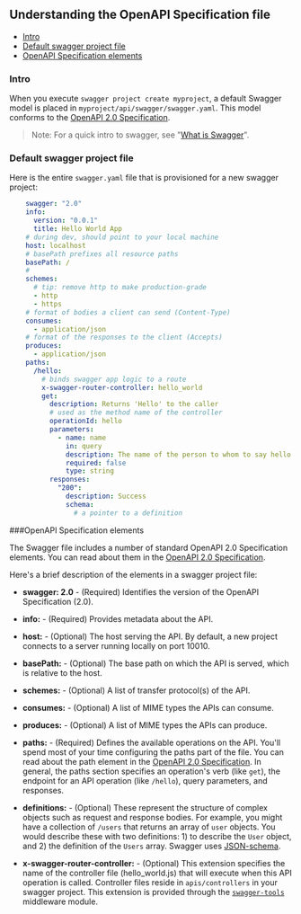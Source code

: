 ## <a name="understandingthespec"></a>Understanding the OpenAPI Specification file

* [Intro](#intro)
* [Default swagger project file](#default)
* [OpenAPI Specification elements](#reference)

### <a name="intro"></a>Intro

When you execute `swagger project create myproject`, a default Swagger model is placed in `myproject/api/swagger/swagger.yaml`. This model conforms to the [OpenAPI 2.0 Specification](https://github.com/OAI/OpenAPI-Specification/blob/master/versions/2.0.md). 

>Note: For a quick intro to swagger, see "[What is Swagger](./swagger-about.md)". 

### <a name="default"></a>Default swagger project file

Here is the entire `swagger.yaml` file that is provisioned for a new swagger project: 

```yaml
    swagger: "2.0"
    info:
      version: "0.0.1"
      title: Hello World App
    # during dev, should point to your local machine
    host: localhost
    # basePath prefixes all resource paths
    basePath: /
    #
    schemes:
      # tip: remove http to make production-grade
      - http
      - https
    # format of bodies a client can send (Content-Type)
    consumes:
      - application/json
    # format of the responses to the client (Accepts)
    produces:
      - application/json
    paths:
      /hello:
        # binds swagger app logic to a route
        x-swagger-router-controller: hello_world
        get:
          description: Returns 'Hello' to the caller
          # used as the method name of the controller
          operationId: hello
          parameters:
            - name: name
              in: query
              description: The name of the person to whom to say hello
              required: false
              type: string
          responses:
            "200":
              description: Success
              schema:
                # a pointer to a definition
```


###<a name="reference"></a>OpenAPI Specification elements

The Swagger file includes a number of standard OpenAPI 2.0 Specification elements. You can read about them in the [OpenAPI 2.0 Specification](https://github.com/OAI/OpenAPI-Specification/blob/master/versions/2.0.md). 

Here's a brief description of the elements in a swagger project file:

*  **swagger: 2.0** - (Required) Identifies the version of the OpenAPI Specification (2.0).

*  **info:** - (Required) Provides metadata about the API.

*  **host:** - (Optional) The host serving the API. By default, a new project connects to a server running locally on port 10010. 

*  **basePath:** - (Optional) The base path on which the API is served, which is relative to the host. 

*  **schemes:** - (Optional) A list of transfer protocol(s) of the API.

*  **consumes:** - (Optional) A list of MIME types the APIs can consume.

*  **produces:** - (Optional) A list of MIME types the APIs can produce.

*  **paths:** - (Required) Defines the available operations on the API. You'll spend most of your time configuring the paths part of the file. You can read about the path element in the [OpenAPI 2.0 Specification](https://github.com/OAI/OpenAPI-Specification/blob/master/versions/2.0.md). In general, the paths section specifies an operation's verb (like `get`), the endpoint for an API operation (like `/hello`), query parameters, and responses. 

* **definitions:** - (Optional) These represent the structure of complex objects such as request and response bodies. For example, you might have a collection of `/users` that returns an array of `user` objects. You would describe these with two definitions: 1) to describe the `User` object, and 2) the definition of the `Users` array. Swagger uses [JSON-schema](http://json-schema.org/).

* **x-swagger-router-controller:** - (Optional) This extension specifies the name of the controller file (hello_world.js) that will execute when this API operation is called. Controller files reside in `apis/controllers` in your swagger project. This extension is provided through the [`swagger-tools`](https://github.com/apigee-127/swagger-tools) middleware module.

